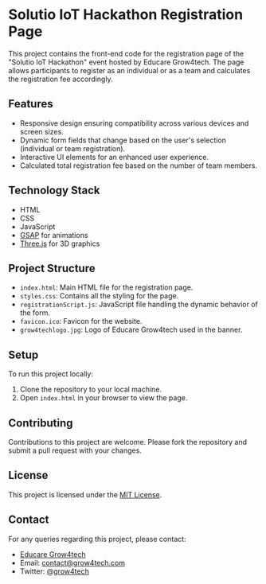 # Solutio IoT Hackathon Registration Page

This project contains the front-end code for the registration page of the "Solutio IoT Hackathon" event hosted by Educare Grow4tech. The page allows participants to register as an individual or as a team and calculates the registration fee accordingly.

## Features

- Responsive design ensuring compatibility across various devices and screen sizes.
- Dynamic form fields that change based on the user's selection (individual or team registration).
- Interactive UI elements for an enhanced user experience.
- Calculated total registration fee based on the number of team members.

## Technology Stack

- HTML
- CSS
- JavaScript
- [GSAP](https://greensock.com/gsap/) for animations
- [Three.js](https://threejs.org/) for 3D graphics

## Project Structure

- `index.html`: Main HTML file for the registration page.
- `styles.css`: Contains all the styling for the page.
- `registrationScript.js`: JavaScript file handling the dynamic behavior of the form.
- `favicon.ico`: Favicon for the website.
- `grow4techlogo.jpg`: Logo of Educare Grow4tech used in the banner.

## Setup

To run this project locally:

1. Clone the repository to your local machine.
2. Open `index.html` in your browser to view the page.

## Contributing

Contributions to this project are welcome. Please fork the repository and submit a pull request with your changes.

## License

This project is licensed under the [MIT License](LICENSE).

## Contact

For any queries regarding this project, please contact:

- [Educare Grow4tech](https://grow4tech.com)
- Email: contact@grow4tech.com
- Twitter: [@grow4tech](https://twitter.com/grow4tech)
